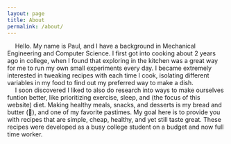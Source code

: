 ```yaml
---
layout: page
title: About
permalink: /about/
---
```


&emsp; Hello.  My name is Paul, and I have a background in Mechanical Engineering and Computer Science.  I first got into cooking about 2 years ago in college, when I found that exploring in the kitchen was a great way for me to run my own small experiments every day.  I became extremely interested in tweaking recipes with each time I cook, isolating different variables in my food to find out my preferred way to make a dish.
<br>
&emsp; I soon discovered I liked to also do research into ways to make ourselves funtion better, like prioritizing exercise, sleep, and (the focus of this website) diet.  Making healthy meals, snacks, and desserts is my bread and butter (🥁), and one of my favorite pastimes.  My goal here is to provide you with recipes that are simple, cheap, healthy, and yet still taste great.  These recipes were developed as a busy college student on a budget and now full time worker.